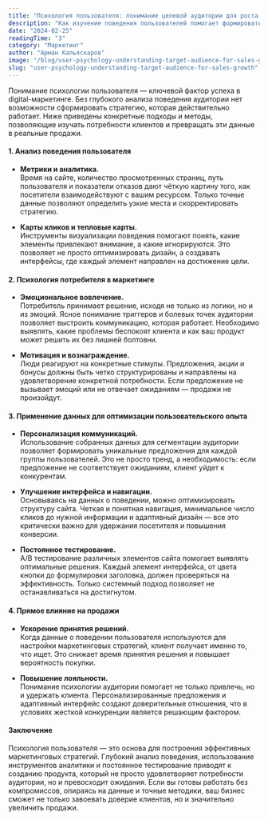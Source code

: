 ```yaml
---
title: "Психология пользователя: понимание целевой аудитории для роста продаж"
description: "Как изучение поведения пользователей помогает формировать успешные маркетинговые стратегии и улучшать пользовательский опыт."
date: "2024-02-25"
readingTime: "3"
category: "Маркетинг"
author: "Арман Кальяскаров"
image: "/blog/user-psychology-understanding-target-audience-for-sales-growth.jpg"
slug: "user-psychology-understanding-target-audience-for-sales-growth"
---
```


Понимание психологии пользователя — ключевой фактор успеха в digital-маркетинге. Без глубокого анализа поведения аудитории нет возможности сформировать стратегию, которая действительно работает. Ниже приведены конкретные подходы и методы, позволяющие изучать потребности клиентов и превращать эти данные в реальные продажи.

#### 1. Анализ поведения пользователя

- **Метрики и аналитика.**  
  Время на сайте, количество просмотренных страниц, путь пользователя и показатели отказов дают чёткую картину того, как посетители взаимодействуют с вашим ресурсом. Только точные данные позволяют определить узкие места и скорректировать стратегию.

- **Карты кликов и тепловые карты.**  
  Инструменты визуализации поведения помогают понять, какие элементы привлекают внимание, а какие игнорируются. Это позволяет не просто оптимизировать дизайн, а создавать интерфейсы, где каждый элемент направлен на достижение цели.

#### 2. Психология потребителя в маркетинге

- **Эмоциональное вовлечение.**  
  Потребитель принимает решение, исходя не только из логики, но и из эмоций. Ясное понимание триггеров и болевых точек аудитории позволяет выстроить коммуникацию, которая работает. Необходимо выявлять, какие проблемы беспокоят клиента и как ваш продукт может решить их без лишней болтовни.

- **Мотивация и вознаграждение.**  
  Люди реагируют на конкретные стимулы. Предложения, акции и бонусы должны быть четко структурированы и направлены на удовлетворение конкретной потребности. Если предложение не вызывает эмоций или не отвечает ожиданиям — продажи не произойдут.

#### 3. Применение данных для оптимизации пользовательского опыта

- **Персонализация коммуникаций.**  
  Использование собранных данных для сегментации аудитории позволяет формировать уникальные предложения для каждой группы пользователей. Это не просто тренд, а необходимость: если предложение не соответствует ожиданиям, клиент уйдет к конкурентам.

- **Улучшение интерфейса и навигации.**  
  Основываясь на данных о поведении, можно оптимизировать структуру сайта. Четкая и понятная навигация, минимальное число кликов до нужной информации и адаптивный дизайн — все это критически важно для удержания посетителя и повышения конверсии.

- **Постоянное тестирование.**  
  A/B тестирование различных элементов сайта помогает выявлять оптимальные решения. Каждый элемент интерфейса, от цвета кнопки до формулировки заголовка, должен проверяться на эффективность. Только системный подход позволяет не останавливаться на достигнутом.

#### 4. Прямое влияние на продажи

- **Ускорение принятия решений.**  
  Когда данные о поведении пользователя используются для настройки маркетинговых стратегий, клиент получает именно то, что ищет. Это снижает время принятия решения и повышает вероятность покупки.

- **Повышение лояльности.**  
  Понимание психологии аудитории помогает не только привлечь, но и удержать клиента. Персонализированные предложения и адаптивный интерфейс создают доверительные отношения, что в условиях жесткой конкуренции является решающим фактором.

#### Заключение

Психология пользователя — это основа для построения эффективных маркетинговых стратегий. Глубокий анализ поведения, использование инструментов аналитики и постоянное тестирование приводят к созданию продукта, который не просто удовлетворяет потребности аудитории, но и превосходит ожидания. Если вы готовы работать без компромиссов, опираясь на данные и точные методики, ваш бизнес сможет не только завоевать доверие клиентов, но и значительно увеличить продажи.